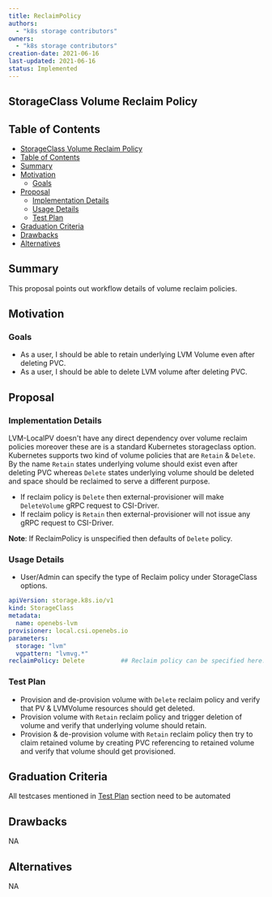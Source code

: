 ```yaml
---
title: ReclaimPolicy
authors:
  - "k8s storage contributors"
owners:
  - "k8s storage contributors"
creation-date: 2021-06-16
last-updated: 2021-06-16
status: Implemented
---
```


## StorageClass Volume Reclaim Policy

## Table of Contents
- [StorageClass Volume Reclaim Policy](#storageclass-volume-reclaim-policy)
- [Table of Contents](#table-of-contents)
- [Summary](#summary)
- [Motivation](#motivation)
  - [Goals](#goals)
- [Proposal](#proposal)
  - [Implementation Details](#implementation-details)
  - [Usage Details](#usage-details)
  - [Test Plan](#test-plan)
- [Graduation Criteria](#graduation-criteria)
- [Drawbacks](#drawbacks)
- [Alternatives](#alternatives)

## Summary

This proposal points out workflow details of volume reclaim policies.

## Motivation

### Goals

- As a user, I should be able to retain underlying LVM Volume even after deleting PVC.
- As a user, I should be able to delete LVM volume after deleting PVC.

## Proposal

### Implementation Details

LVM-LocalPV doesn't have any direct dependency over volume reclaim policies moreover
these are is a standard Kubernetes storageclass option. Kubernetes supports two kind
of volume policies that are `Retain` & `Delete`. By the name `Retain` states underlying
volume should exist even after deleting PVC whereas `Delete` states underlying volume
should be deleted and space should be reclaimed to serve a different purpose.

- If reclaim policy is `Delete` then external-provisioner will make `DeleteVolume` gRPC
  request to CSI-Driver.
- If reclaim policy is `Retain` then external-provisioner will not issue any gRPC request to CSI-Driver.

**Note**: If ReclaimPolicy is unspecified then defaults of `Delete` policy.

### Usage Details

- User/Admin can specify the type of Reclaim policy under StorageClass options.

```yaml
apiVersion: storage.k8s.io/v1
kind: StorageClass
metadata:
  name: openebs-lvm
provisioner: local.csi.openebs.io
parameters:
  storage: "lvm"
  vgpattern: "lvmvg.*"
reclaimPolicy: Delete          ## Reclaim policy can be specified here. It also accepts Retain
```

### Test Plan

- Provision and de-provision volume with `Delete` reclaim policy and
  verify that PV & LVMVolume resources should get deleted.
- Provision volume with `Retain` reclaim policy and trigger deletion
  of volume and verify that underlying volume should retain.
- Provision & de-provision volume with `Retain` reclaim policy then
  try to claim retained volume by creating PVC referencing to retained
  volume and verify that volume should get provisioned.

## Graduation Criteria

All testcases mentioned in [Test Plan](#test-plan) section need to be automated

## Drawbacks
NA

## Alternatives
NA
 
